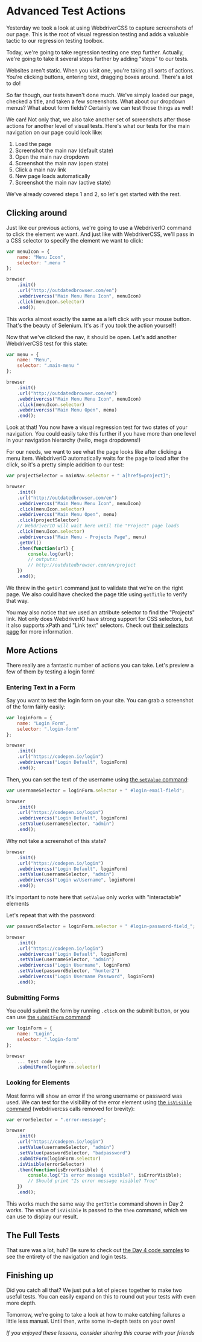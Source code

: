 # Advanced Test Actions

Yesterday we took a look at using WebdriverCSS to capture screenshots of our page. This is the root of visual regression testing and adds a valuable tactic to our regression testing toolbox.

Today, we're going to take regression testing one step further. Actually, we're going to take it several steps further by adding "steps" to our tests.

Websites aren't static. When you visit one, you're taking all sorts of actions. You're clicking buttons, entering text, dragging boxes around. There's a lot to do!

So far though, our tests haven't done much. We've simply loaded our page, checked a title, and taken a few screenshots. What about our dropdown menus? What about form fields? Certainly we can test those things as well!

We can! Not only that, we also take another set of screenshots after those actions for another level of visual tests. Here's what our tests for the main navigation on our page could look like:

1. Load the page
2. Screenshot the main nav (default state)
3. Open the main nav dropdown
2. Screenshot the main nav (open state)
3. Click a main nav link
4. New page loads automatically
5. Screenshot the main nav (active state)

We've already covered steps 1 and 2, so let's get started with the rest.

## Clicking around

Just like our previous actions, we're going to use a WebdriverIO command to click the element we want. And just like with WebdriverCSS, we'll pass in a CSS selector to specify the element we want to click:

```js
var menuIcon = {
    name: "Menu Icon",
    selector: ".menu "
};

browser
    .init()
    .url("http://outdatedbrowser.com/en")
    .webdrivercss("Main Menu Menu Icon", menuIcon)
    .click(menuIcon.selector)
    .end();
```

This works almost exactly the same as a left click with your mouse button. That's the beauty of Selenium. It's as if you took the action yourself!

Now that we've clicked the nav, it should be open. Let's add another WebdriverCSS test for this state:

```js
var menu = {
    name: "Menu",
    selector: ".main-menu "
};

browser
    .init()
    .url("http://outdatedbrowser.com/en")
    .webdrivercss("Main Menu Menu Icon", menuIcon)
    .click(menuIcon.selector)
    .webdrivercss("Main Menu Open", menu)
    .end();
```

Look at that! You now have a visual regression test for two states of your navigation. You could easily take this further if you have more than one level in your navigation hierarchy (hello, mega dropdowns!)

For our needs, we want to see what the page looks like after clicking a menu item. WebdriverIO automatically waits for the page to load after the click, so it's a pretty simple addition to our test:

```js
var projectSelector = mainNav.selector + " a[href$=project]";

browser
    .init()
    .url("http://outdatedbrowser.com/en")
    .webdrivercss("Main Menu Menu Icon", menuIcon)
    .click(menuIcon.selector)
    .webdrivercss("Main Menu Open", menu)
    .click(projectSelector)
    // WebdriverIO will wait here until the "Project" page loads
    .click(menuIcon.selector)
    .webdrivercss("Main Menu - Projects Page", menu)
    .getUrl()
    .then(function(url) {
        console.log(url);
        // outputs:
        // http://outdatedbrowser.com/en/project
    })
    .end();
```

We threw in the `getUrl` command just to validate that we're on the right page. We also could have checked the page title using `getTitle` to verify that way.

You may also notice that we used an attribute selector to find the "Projects" link. Not only does WebdriverIO have strong support for CSS selectors, but it also supports xPath and "Link text" selectors. Check out [their selectors page](http://webdriver.io/guide/usage/selectors.html) for more information.

## More Actions

There really are a fantastic number of actions you can take. Let's preview a few of them by testing a login form!

### Entering Text in a Form

Say you want to test the login form on your site. You can grab a screenshot of the form fairly easily:

```js
var loginForm = {
    name: "Login Form",
    selector: ".login-form"
};

browser
    .init()
    .url("https://codepen.io/login")
    .webdrivercss("Login Default", loginForm)
    .end();
```

Then, you can set the text of the username using [the `setValue` command](http://webdriver.io/api/action/setValue.html):

```js
var usernameSelector = loginForm.selector + " #login-email-field";

browser
    .init()
    .url("https://codepen.io/login")
    .webdrivercss("Login Default", loginForm)
    .setValue(usernameSelector, "admin")
    .end();
```

Why not take a screenshot of this state?

```js
browser
    .init()
    .url("https://codepen.io/login")
    .webdrivercss("Login Default", loginForm)
    .setValue(usernameSelector, "admin")
    .webdrivercss("Login w/Username", loginForm)
    .end();
```

It's important to note here that `setValue` only works with "interactable" elements

Let's repeat that with the password:

```js
var passwordSelector = loginForm.selector + " #login-password-field_";

browser
    .init()
    .url("https://codepen.io/login")
    .webdrivercss("Login Default", loginForm)
    .setValue(usernameSelector, "admin")
    .webdrivercss("Login Username", loginForm)
    .setValue(passwordSelector, "hunter2")
    .webdrivercss("Login Username Password", loginForm)
    .end();
```

### Submitting Forms

You could submit the form by running `.click` on the submit button, or you can use [the `submitForm` command](http://webdriver.io/api/action/submitForm.html):

```js
var loginForm = {
    name: "Login",
    selector: ".login-form"
};

browser
    ... test code here ...
    .submitForm(loginForm.selector)
```

### Looking for Elements

Most forms will show an error if the wrong username or password was used. We can test for the visibility of the error element using [the `isVisible` command](http://webdriver.io/api/state/isVisible.html) (webdrivercss calls removed for brevity):

```js
var errorSelector = ".error-message";

browser
    .init()
    .url("https://codepen.io/login")
    .setValue(usernameSelector, "admin")
    .setValue(passwordSelector, "badpassword")
    .submitForm(loginForm.selector)
    .isVisible(errorSelector)
    .then(function(isErrorVisible) {
        console.log("Is error message visible?", isErrorVisible);
        // Should print "Is error message visible? True"
    })
    .end();
```

This works much the same way the `getTitle` command shown in Day 2 works. The value of `isVisible` is passed to the `then` command, which we can use to display our result.

## The Full Tests

That sure was a lot, huh? Be sure to check out [the Day 4 code samples]() to see the entirety of the navigation and login tests. 

## Finishing up

Did you catch all that? We just put a lot of pieces together to make two useful tests. You can easily expand on this to round out your tests with even more depth.

Tomorrow, we're going to take a look at how to make catching failures a little less manual. Until then, write some in-depth tests on your own!


*If you enjoyed these lessons, consider sharing this course with your friends*
